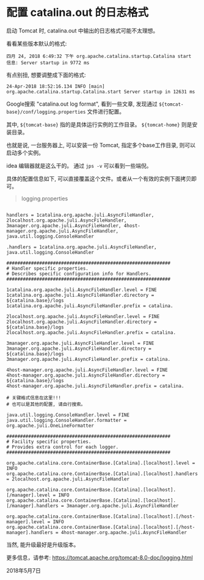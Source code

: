 # 配置 catalina.out 的日志格式

启动 Tomcat 时, catalina.out 中输出的日志格式可能不太理想。

看看某些版本默认的格式:

```
四月 24, 2018 6:49:32 下午 org.apache.catalina.startup.Catalina start
信息: Server startup in 9772 ms
```

有点别扭, 想要调整成下面的格式:

```
24-Apr-2018 18:52:16.134 INFO [main] org.apache.catalina.startup.Catalina.start Server startup in 12631 ms
```

Google搜索 "catalina.out log format", 看到一些文章, 发现通过 `${tomcat-base}/conf/logging.properties` 文件进行配置。

其中, `${tomcat-base}` 指的是具体运行实例的工作目录。 `${tomcat-home}` 则是安装目录。 

也就是说, 一台服务器上, 可以安装一份 Tomcat, 指定多个base工作目录, 则可以启动多个实例。

idea 编辑器就是这么干的。 通过 `jps -v` 可以看到一些端倪。


具体的配置信息如下, 可以直接覆盖这个文件。或者从一个有效的实例下面拷贝即可。

> logging.properties

```

handlers = 1catalina.org.apache.juli.AsyncFileHandler, 2localhost.org.apache.juli.AsyncFileHandler, 3manager.org.apache.juli.AsyncFileHandler, 4host-manager.org.apache.juli.AsyncFileHandler, java.util.logging.ConsoleHandler

.handlers = 1catalina.org.apache.juli.AsyncFileHandler, java.util.logging.ConsoleHandler

############################################################
# Handler specific properties.
# Describes specific configuration info for Handlers.
############################################################

1catalina.org.apache.juli.AsyncFileHandler.level = FINE
1catalina.org.apache.juli.AsyncFileHandler.directory = ${catalina.base}/logs
1catalina.org.apache.juli.AsyncFileHandler.prefix = catalina.

2localhost.org.apache.juli.AsyncFileHandler.level = FINE
2localhost.org.apache.juli.AsyncFileHandler.directory = ${catalina.base}/logs
2localhost.org.apache.juli.AsyncFileHandler.prefix = catalina.

3manager.org.apache.juli.AsyncFileHandler.level = FINE
3manager.org.apache.juli.AsyncFileHandler.directory = ${catalina.base}/logs
3manager.org.apache.juli.AsyncFileHandler.prefix = catalina.

4host-manager.org.apache.juli.AsyncFileHandler.level = FINE
4host-manager.org.apache.juli.AsyncFileHandler.directory = ${catalina.base}/logs
4host-manager.org.apache.juli.AsyncFileHandler.prefix = catalina.

# 关键格式信息在这里!!!
# 也可以是其他的配置, 请自行搜索。

java.util.logging.ConsoleHandler.level = FINE
java.util.logging.ConsoleHandler.formatter = org.apache.juli.OneLineFormatter

############################################################
# Facility specific properties.
# Provides extra control for each logger.
############################################################

org.apache.catalina.core.ContainerBase.[Catalina].[localhost].level = INFO
org.apache.catalina.core.ContainerBase.[Catalina].[localhost].handlers = 2localhost.org.apache.juli.AsyncFileHandler

org.apache.catalina.core.ContainerBase.[Catalina].[localhost].[/manager].level = INFO
org.apache.catalina.core.ContainerBase.[Catalina].[localhost].[/manager].handlers = 3manager.org.apache.juli.AsyncFileHandler

org.apache.catalina.core.ContainerBase.[Catalina].[localhost].[/host-manager].level = INFO
org.apache.catalina.core.ContainerBase.[Catalina].[localhost].[/host-manager].handlers = 4host-manager.org.apache.juli.AsyncFileHandler

```

当然, 能升级最好是升级版本。


更多信息，请参考: <https://tomcat.apache.org/tomcat-8.0-doc/logging.html>

2018年5月7日
